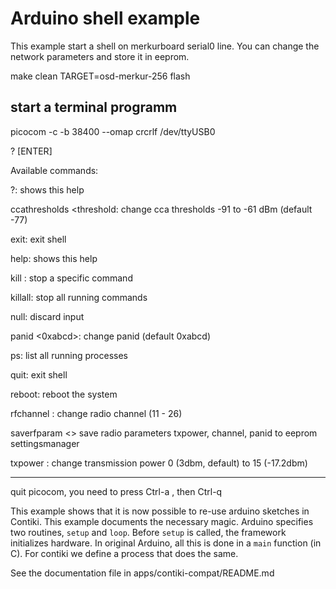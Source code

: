 Arduino shell example
=====================
This example start a shell on merkurboard serial0 line.
You can change the network parameters and store it in eeprom.

make clean TARGET=osd-merkur-256 flash

start a terminal programm
-------------------------

picocom -c -b 38400 --omap crcrlf /dev/ttyUSB0

? [ENTER]

Available commands:

?: shows this help

ccathresholds <threshold: change cca thresholds -91 to -61 dBm (default -77)

exit: exit shell

help: shows this help

kill <command>: stop a specific command

killall: stop all running commands

null: discard input

panid <0xabcd>: change panid (default 0xabcd)

ps: list all running processes

quit: exit shell

reboot: reboot the system

rfchannel <channel>: change radio channel (11 - 26)

saverfparam <> save radio parameters txpower, channel, panid to eeprom settingsmanager

txpower <power>: change transmission power 0 (3dbm, default) to 15 (-17.2dbm)

------------------------------------------------------------------------------
quit picocom, you need to press Ctrl-a , then Ctrl-q



This example shows that it is now possible to re-use arduino sketches in
Contiki. This example documents the necessary magic. Arduino specifies
two routines, `setup` and `loop`. Before `setup` is called, the
framework initializes hardware. In original Arduino, all this is done in
a `main` function (in C). For contiki we define a process that does the
same.

See the documentation file in apps/contiki-compat/README.md
